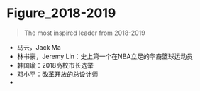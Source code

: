 # Figure_2018-2019
> The most inspired leader from 2018-2019
* 马云，Jack Ma
* 林书豪，Jeremy Lin：史上第一个在NBA立足的华裔篮球运动员
* 韩国瑜：2018高校市长选举
* 邓小平：改革开放的总设计师
* 
